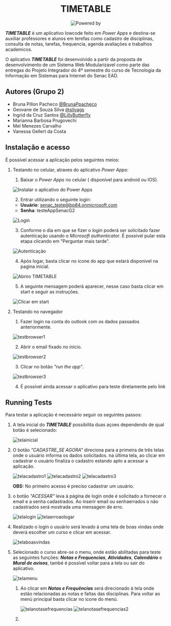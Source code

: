 <h1 align="center"> TIMETABLE </h1>

<div align="center">

  ![Powered by](https://img.shields.io/badge/Power%20Apps-742774.svg?style=for-the-badge&logo=Power-Apps&logoColor=white)
  
 </div>

**_TIMETABLE_** é um aplicativo lowcode feito em _Power Apps_ e destina-se auxiliar professores e alunos em terefas como cadastro de disciplinas, consulta de notas, tarefas, frequencia, agenda avaliações e trabalhos academicos.

O aplicativo **_TIMETABLE_** foi desenvolvido a partir da proposta de desenvolvimento de um Sistema Web Modularizavel como parte das entregas do Projeto Integrador do 4º semestre do curso de Tecnologia da Informação em Sistemas para Internet do Senac EAD.


## Autores (Grupo 2)

- Bruna Pillon Pacheco [@BrunaPpacheco](https://github.com/BrunaPpacheco)
- Geovane de Souza Silva [@silvags](https://github.com/silvags)
- Ingrid da Cruz Santos [@LillyButterfly](https://github.com/LillyButterfly)
- Marianna Barbosa Prugovechi
- Mel Menezes Carvalho
- Vanessa Gellert da Costa

## Instalação e acesso

É possível acessar a aplicação pelos seguintes meios: 

1. Testando no celular, atraves do aplicativo _Power Apps_:
    1. Baixar o _Power Apps_ no celular ( disponível para android ou IOS).
    
      ![Instalar o aplicativo do Power Apps](https://user-images.githubusercontent.com/59966478/224584701-da535ae6-9396-4587-a221-77fb0075dd7e.png)
  
    2. Entrar utilizando o seguinte login: 
      - **Usuário**: senac_teste@bp84.onmicrosoft.com
      - **Senha**: testeAppSenacG2
    
      ![Login](https://user-images.githubusercontent.com/59966478/224584796-5c384e23-1b06-4bad-bb61-89df1ec0c8f1.png)
  
    3. Conforme o dia em que se fizer o _login_ poderá ser solicitado fazer autenticação usando o _Microsoft authenticator_. É possivel pular esta etapa clicando em "Perguntar mais tarde".
    
      ![Autenticação](https://user-images.githubusercontent.com/59966478/224584868-1ae11317-6c58-4c63-b0c2-5469c5812da6.png)
    
    4. Após logar, basta clicar no icone do app que estará disponível na pagina inicial.

      ![Abriro TIMETABLE](https://user-images.githubusercontent.com/59966478/224585033-6a151fac-474f-4a84-87e4-b1768006c2cc.png)
  
    5. A seguinte mensagem poderá aparecer, nesse caso basta clicar em start e seguir as instruções.
      
      ![Clicar em start](https://user-images.githubusercontent.com/59966478/224585093-92c3d2ef-cbe9-41cd-b981-0c8f9284fd9a.png)

2. Testando no navegador
    1. Fazer login na conta do outlook com os dados passados anteriormente.
    
      ![testbrowser1](https://user-images.githubusercontent.com/59966478/224595690-882baf57-e8f0-4704-a1b8-882993fa6dd8.png)
        
    2. Abrir o email fixado no início.
       
      ![testbrowser2](https://user-images.githubusercontent.com/59966478/224595743-8eeb86a3-ffb9-4c04-b246-005fa7aa24fc.png)
 
    3. Clicar no botão _"run the app"_.
    
      ![testbrowser3](https://user-images.githubusercontent.com/59966478/224594987-8f5e0efd-17b8-4535-b6b2-99d40044ff19.png)

    4. É possível ainda acessar o aplicativo para teste diretamente pelo link [](https://web.powerapps.com/apps/434f80f3-9b2c-40aa-96b2-68ea892295b7)
      

## Running Tests

Para testar a aplicação é necessário seguir os seguintes passos:

1. A tela inicial do ***TIMETABLE*** possibilita duas açoes dependendo de qual botão é selecionado:

    ![telainicial](https://user-images.githubusercontent.com/59966478/224850740-3e7787f7-4c69-4ed3-98ff-dba4e619fcbe.png)
    
  1. O botão _"CADASTRE_SE AGORA"_ direciona para a primeira de três telas onde o usuário informa os dados solicitados. na última tela, ao clicar em cadastrar o usuário finaliza o cadastro estando apto a acessar a aplicação.
        
        ![telacadastro1](https://user-images.githubusercontent.com/59966478/224851182-eb6f0e9e-4f3d-47cf-b44b-50966544ec8d.png) ![telacadastro2](https://user-images.githubusercontent.com/59966478/224851185-05e411a8-cf26-4f40-91b1-9763c48f7318.png) ![telacadastro3](https://user-images.githubusercontent.com/59966478/224851187-d5f8b7e5-4f6e-4444-8e52-7edef79cbc39.png)

        **OBS:** No primeiro acesso é preciso cadastrar um usuário.
        
  2. o botão _"ACESSAR"_ leva à página de login onde é solicitado a fornecer o email e a senha cadastrados. Ao inserir email ou senhaerrados o não cadastrados será mostrada uma mensagem de erro.
   
        ![telalogin](https://user-images.githubusercontent.com/59966478/224853347-d8f72bb1-2901-436e-812a-c664f223630a.png) ![telaerroaologar](https://user-images.githubusercontent.com/59966478/224853369-4c21a817-8609-47fc-998b-bb4d892967ae.png)
   
  3. Realizado o login o usuário será levado á uma tela de boas vindas onde deverá escolher um curso e clicar em acessar.
   
        ![telaboasvindas](https://user-images.githubusercontent.com/59966478/224854762-6ddbd6ca-9363-4862-8aef-41f4cb605774.png)
        
  4. Selecionado o curso abre-se o menu, onde estão abilitadas para teste as seguintes funções: ***Notas e Frequencias***, ***Atividades***, ***Calendário*** e ***Mural de avisos***, també é possível voltar para a tela ou sair do aplicativo.

      ![telamenu](https://user-images.githubusercontent.com/59966478/224856644-c8cf3b44-337f-4fca-9bba-d6f92cac5e23.png)
      
      1. Ao clicar em ***Notas e Frequências*** será direcionado à tela onde estão relacionadas as notas e faltas das disciplinas. Para voltar ao menú principal basta clicar no icone do menú.
      
          ![telanotasefrequencias](https://user-images.githubusercontent.com/59966478/224857709-6e2bcd9f-71a4-4a8c-bf38-2f6e9ad1b9f3.png) ![telanotasefrequencias2](https://user-images.githubusercontent.com/59966478/224857740-20f56fe0-45e5-464f-abc7-41620c641afd.png)
   
      2. 
